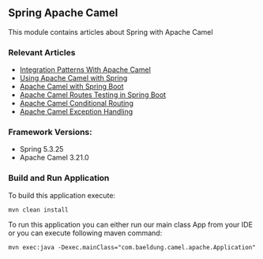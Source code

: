 ## Spring Apache Camel

This module contains articles about Spring with Apache Camel

### Relevant Articles

- [Integration Patterns With Apache Camel](http://www.baeldung.com/camel-integration-patterns)
- [Using Apache Camel with Spring](http://www.baeldung.com/spring-apache-camel-tutorial)
- [Apache Camel with Spring Boot](https://www.baeldung.com/apache-camel-spring-boot)
- [Apache Camel Routes Testing in Spring Boot](https://www.baeldung.com/spring-boot-apache-camel-routes-testing)
- [Apache Camel Conditional Routing](https://www.baeldung.com/spring-apache-camel-conditional-routing)
- [Apache Camel Exception Handling](https://www.baeldung.com/java-apache-camel-exception-handling)

### Framework Versions:

- Spring 5.3.25
- Apache Camel 3.21.0

### Build and Run Application

To build this application execute:

`mvn clean install`

To run this application you can either run our main class App from your IDE or you can execute following maven command:

`mvn exec:java -Dexec.mainClass="com.baeldung.camel.apache.Application"`

